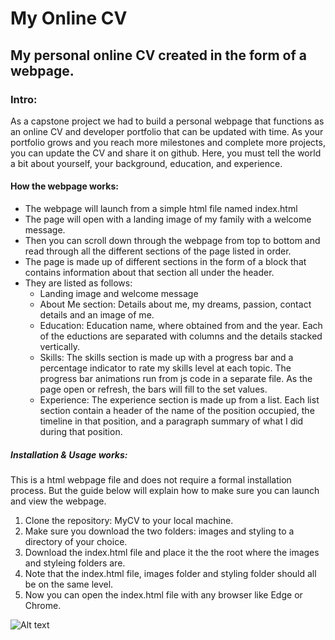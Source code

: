 # My Online CV

## My personal online CV created in the form of a webpage. 

### Intro:
As a capstone project we had to build a personal webpage that functions as an online CV and developer portfolio that can be updated with time. As your portfolio grows and you reach more milestones and complete more projects, you can update the CV and share it on github. Here, you must tell the world a bit about yourself, your background, education, and experience. 

#### How the webpage works:
* The webpage will launch from a simple html file named index.html
* The page will open with a landing image of my family with a welcome message.
* Then you can scroll down through the webpage from top to bottom and read through all the different sections of the page listed in order.
* The page is made up of different sections in the form of a block that contains information about that section all under the header.
* They are listed as follows:
    - Landing image and welcome message
    - About Me section: Details about me, my dreams, passion, contact details and an image of me.
    - Education: Education name, where obtained from and the year. Each of the eductions are separated with columns and the details stacked vertically.
    - Skills: The skills section is made up with a progress bar and a percentage indicator to rate my skills level at each topic. The progress bar animations run from js code in a separate file. As the page open or refresh, the bars will fill to the set values.
    - Experience: The experience section is made up from a list. Each list section contain a header of the name of the position occupied, the timeline in that position, and a paragraph summary of what I did during that position.

##### Installation & Usage works:
This is a html webpage file and does not require a formal installation process. But the guide below will explain how to make sure you can launch and view the webpage.
1. Clone the repository: MyCV to your local machine.
2. Make sure you download the two folders: images and styling to a directory of your choice.
3. Download the index.html file and place it the the root where the images and styleing folders are.
4. Note that the index.html file, images folder and styling folder should all be on the same level.
5. Now you can open the index.html file with any browser like Edge or Chrome.

![Alt text]()



  

